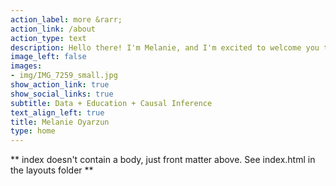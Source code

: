 ```yaml
---
action_label: more &rarr;
action_link: /about
action_type: text
description: Hello there! I'm Melanie, and I'm excited to welcome you to my personal corner of the web. Here, you'll explore a collection of my thoughts, research, and insights into the fascinating intersection of data and human behavior. Currently, I'm pursuing a Ph.D. in Social Complexity Sciences at Universidad Del Desarrollo, Chile. My research focuses on studying social interaction patterns within students' educational experiences, utilizing a computational social sciences approach. By combining experimental game theory, network analysis, and quantitative data analysis methods, I aim to understand concepts such as cooperation, reciprocity, inclusion, and academic success within classroom environments.
image_left: false
images:
- img/IMG_7259_small.jpg
show_action_link: true
show_social_links: true
subtitle: Data + Education + Causal Inference
text_align_left: true
title: Melanie Oyarzun
type: home
---
```


** index doesn't contain a body, just front matter above.
See index.html in the layouts folder **



